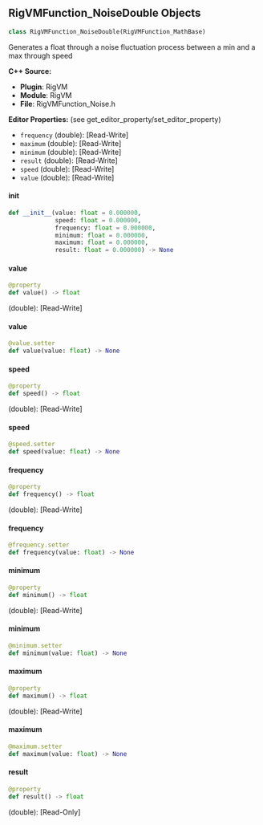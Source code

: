 ## RigVMFunction_NoiseDouble Objects

```python
class RigVMFunction_NoiseDouble(RigVMFunction_MathBase)
```

Generates a float through a noise fluctuation process between a min and a max through speed

**C++ Source:**

- **Plugin**: RigVM
- **Module**: RigVM
- **File**: RigVMFunction_Noise.h

**Editor Properties:** (see get_editor_property/set_editor_property)

- ``frequency`` (double):  [Read-Write]
- ``maximum`` (double):  [Read-Write]
- ``minimum`` (double):  [Read-Write]
- ``result`` (double):  [Read-Write]
- ``speed`` (double):  [Read-Write]
- ``value`` (double):  [Read-Write]

<a id="unreal.RigVMFunction_NoiseDouble.__init__"></a>

#### __init__

```python
def __init__(value: float = 0.000000,
             speed: float = 0.000000,
             frequency: float = 0.000000,
             minimum: float = 0.000000,
             maximum: float = 0.000000,
             result: float = 0.000000) -> None
```

<a id="unreal.RigVMFunction_NoiseDouble.value"></a>

#### value

```python
@property
def value() -> float
```

(double):  [Read-Write]

<a id="unreal.RigVMFunction_NoiseDouble.value"></a>

#### value

```python
@value.setter
def value(value: float) -> None
```

<a id="unreal.RigVMFunction_NoiseDouble.speed"></a>

#### speed

```python
@property
def speed() -> float
```

(double):  [Read-Write]

<a id="unreal.RigVMFunction_NoiseDouble.speed"></a>

#### speed

```python
@speed.setter
def speed(value: float) -> None
```

<a id="unreal.RigVMFunction_NoiseDouble.frequency"></a>

#### frequency

```python
@property
def frequency() -> float
```

(double):  [Read-Write]

<a id="unreal.RigVMFunction_NoiseDouble.frequency"></a>

#### frequency

```python
@frequency.setter
def frequency(value: float) -> None
```

<a id="unreal.RigVMFunction_NoiseDouble.minimum"></a>

#### minimum

```python
@property
def minimum() -> float
```

(double):  [Read-Write]

<a id="unreal.RigVMFunction_NoiseDouble.minimum"></a>

#### minimum

```python
@minimum.setter
def minimum(value: float) -> None
```

<a id="unreal.RigVMFunction_NoiseDouble.maximum"></a>

#### maximum

```python
@property
def maximum() -> float
```

(double):  [Read-Write]

<a id="unreal.RigVMFunction_NoiseDouble.maximum"></a>

#### maximum

```python
@maximum.setter
def maximum(value: float) -> None
```

<a id="unreal.RigVMFunction_NoiseDouble.result"></a>

#### result

```python
@property
def result() -> float
```

(double):  [Read-Only]

<a id="unreal.RigUnit_NoiseDouble"></a>